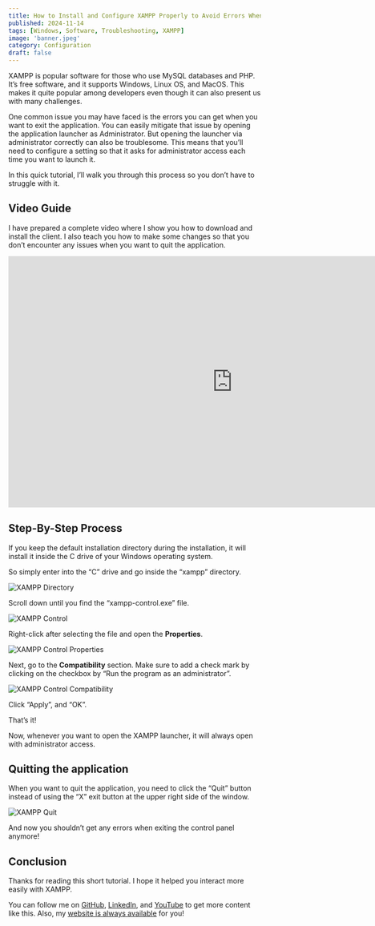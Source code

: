 ```yaml
---
title: How to Install and Configure XAMPP Properly to Avoid Errors When You Close the App
published: 2024-11-14
tags: [Windows, Software, Troubleshooting, XAMPP]
image: 'banner.jpeg'
category: Configuration
draft: false
---
```



XAMPP is popular software for those who use MySQL databases and PHP. It’s free software, and it supports Windows, Linux OS, and MacOS. This makes it quite popular among developers even though it can also present us with many challenges.

One common issue you may have faced is the errors you can get when you want to exit the application. You can easily mitigate that issue by opening the application launcher as Administrator. But opening the launcher via administrator correctly can also be troublesome. This means that you’ll need to configure a setting so that it asks for administrator access each time you want to launch it.

In this quick tutorial, I’ll walk you through this process so you don’t have to struggle with it.

## Video Guide

I have prepared a complete video where I show you how to download and install the client. I also teach you how to make some changes so that you don’t encounter any issues when you want to quit the application.


<!-- <iframe width="100%" height="468" src="https://www.youtube.com/embed/5gIf0_xpFPI?si=N1WTorLKL0uwLsU_" title="YouTube video player" frameborder="0" allowfullscreen></iframe> -->

<iframe width="893" height="502" src="https://www.youtube.com/embed/3viM71-ULAw" title="How to Install &amp; Configure XAMPP Properly So That It Doesn&#39;t Give Error When You Want to Quit It!" frameborder="0" allow="accelerometer; autoplay; clipboard-write; encrypted-media; gyroscope; picture-in-picture; web-share" referrerpolicy="strict-origin-when-cross-origin" allowfullscreen></iframe>

## Step-By-Step Process

If you keep the default installation directory during the installation, it will install it inside the C drive of your Windows operating system.

So simply enter into the “C” drive and go inside the “xampp” directory.

![XAMPP Directory](./1.png)

Scroll down until you find the “xampp-control.exe” file.

![XAMPP Control](./2.png)

Right-click after selecting the file and open the **Properties**.

![XAMPP Control Properties](./3.png)

Next, go to the **Compatibility** section. Make sure to add a check mark by clicking on the checkbox by “Run the program as an administrator”.

![XAMPP Control Compatibility](./4.png)

Click “Apply”, and “OK”.


That’s it!

Now, whenever you want to open the XAMPP launcher, it will always open with administrator access.

## Quitting the application

When you want to quit the application, you need to click the “Quit” button instead of using the “X” exit button at the upper right side of the window.

![XAMPP Quit](./5.png)

And now you shouldn’t get any errors when exiting the control panel anymore!

## Conclusion

Thanks for reading this short tutorial. I hope it helped you interact more easily with XAMPP.

You can follow me on [GitHub](https://github.com/FahimFBA), [LinkedIn](https://github.com/FahimFBA), and [YouTube](https://www.linkedin.com/in/fahimfba/) to get more content like this. Also, my [website is always available](https://www.fahimbinamin.com/) for you!
